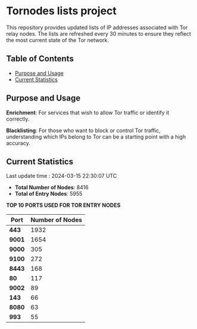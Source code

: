 # Tornodes lists project

This repository provides updated lists of IP addresses associated with Tor relay nodes. The lists are refreshed every 30 minutes to ensure they reflect the most current state of the Tor network.

## Table of Contents

- [Purpose and Usage](#purpose-and-usage)
- [Current Statistics](#current-statistics)


## Purpose and Usage

**Enrichment**: For services that wish to allow Tor traffic or identify it correctly.

**Blacklisting**: For those who want to block or control Tor traffic, understanding which IPs belong to Tor can be a starting point with a high accuracy.

## Current Statistics

Last update time : 2024-03-15 22:30:07 UTC

- **Total Number of Nodes**: 8416
- **Total of Entry Nodes**: 5955

**TOP 10 PORTS USED FOR TOR ENTRY NODES**

| **Port** | **Number of Nodes** |
|------|-----------------|
| **443**   | 1932  |
| **9001**   | 1654  |
| **9000**   | 305  |
| **9100**   | 272  |
| **8443**   | 168  |
| **80**   | 117  |
| **9002**   | 89  |
| **143**   | 66  |
| **8080**   | 63  |
| **993**   | 55  |

